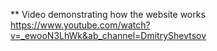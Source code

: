 ** Video demonstrating how the website works
https://www.youtube.com/watch?v=_ewooN3LhWk&ab_channel=DmitryShevtsov
